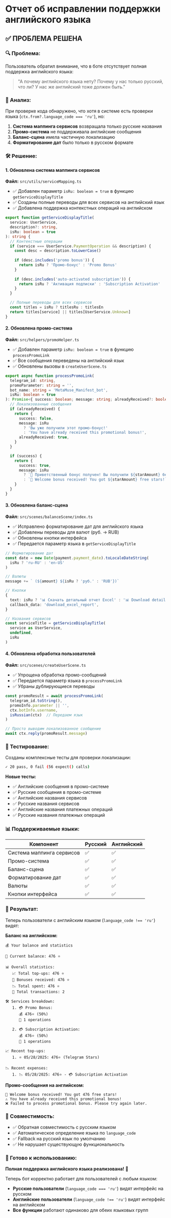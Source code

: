 # Отчет об исправлении поддержки английского языка

## ✅ ПРОБЛЕМА РЕШЕНА

### 🔍 Проблема:

Пользователь обратил внимание, что в боте отсутствует полная поддержка английского языка:

> "А почему английского языка нету? Почему у нас только русский, что ли? У нас же английский тоже должен быть."

### 🔧 Анализ:

При проверке кода обнаружено, что хотя в системе есть проверки языка (`ctx.from?.language_code === 'ru'`), но:

1. **Система маппинга сервисов** возвращала только русские названия
2. **Промо-система** не поддерживала английские сообщения  
3. **Баланс-сцена** имела частичную локализацию
4. **Форматирование дат** было только в русском формате

### 🛠️ Решение:

#### 1. Обновлена система маппинга сервисов

**Файл:** `src/utils/serviceMapping.ts`

- ✅ Добавлен параметр `isRu: boolean = true` в функцию `getServiceDisplayTitle`
- ✅ Созданы полные переводы для всех сервисов на английский язык
- ✅ Добавлена поддержка контекстных операций на английском

```typescript
export function getServiceDisplayTitle(
  service: UserService, 
  description?: string, 
  isRu: boolean = true
): string {
  // Контекстные операции
  if (service === UserService.PaymentOperation && description) {
    const desc = description.toLowerCase()
    
    if (desc.includes('promo bonus')) {
      return isRu ? 'Промо-бонус' : 'Promo Bonus'
    }
    
    if (desc.includes('auto-activated subscription')) {
      return isRu ? 'Активация подписки' : 'Subscription Activation'
    }
  }

  // Полные переводы для всех сервисов
  const titles = isRu ? titlesRu : titlesEn
  return titles[service] || titles[UserService.Unknown]
}
```

#### 2. Обновлена промо-система

**Файл:** `src/helpers/promoHelper.ts`

- ✅ Добавлен параметр `isRu: boolean = true` в функцию `processPromoLink`
- ✅ Все сообщения переведены на английский язык
- ✅ Обновлены вызовы в `createUserScene.ts`

```typescript
export async function processPromoLink(
  telegram_id: string,
  promoParameter: string = '',
  bot_name: string = 'MetaMuse_Manifest_bot',
  isRu: boolean = true
): Promise<{ success: boolean; message: string; alreadyReceived?: boolean }> {
  // Локализованные сообщения
  if (alreadyReceived) {
    return {
      success: false,
      message: isRu 
        ? 'Вы уже получили этот промо-бонус!'
        : 'You have already received this promotional bonus!',
      alreadyReceived: true,
    }
  }

  if (success) {
    return {
      success: true,
      message: isRu
        ? `🎁 Приветственный бонус получен! Вы получили ${starAmount} бесплатных звезд!`
        : `🎁 Welcome bonus received! You got ${starAmount} free stars!`,
    }
  }
}
```

#### 3. Обновлена баланс-сцена

**Файл:** `src/scenes/balanceScene/index.ts`

- ✅ Исправлено форматирование дат для английского языка
- ✅ Добавлены переводы для валют (руб. → RUB)
- ✅ Обновлены кнопки интерфейса
- ✅ Передается параметр языка в `getServiceDisplayTitle`

```typescript
// Форматирование дат
const date = new Date(payment.payment_date).toLocaleDateString(
  isRu ? 'ru-RU' : 'en-US'
)

// Валюты
message += ` (${amount} ${isRu ? 'руб.' : 'RUB'})`

// Кнопки
{
  text: isRu ? '📊 Скачать детальный отчет Excel' : '📊 Download detailed Excel report',
  callback_data: 'download_excel_report',
}

// Названия сервисов
const serviceTitle = getServiceDisplayTitle(
  service as UserService, 
  undefined, 
  isRu
)
```

#### 4. Обновлена обработка пользователей

**Файл:** `src/scenes/createUserScene.ts`

- ✅ Упрощена обработка промо-сообщений
- ✅ Передается параметр языка в `processPromoLink`
- ✅ Убраны дублирующиеся переводы

```typescript
const promoResult = await processPromoLink(
  telegram_id.toString(),
  promoInfo.parameter || '',
  ctx.botInfo.username,
  isRussian(ctx)  // Передаем язык
)

// Просто выводим локализованное сообщение
await ctx.reply(promoResult.message)
```

### 🧪 Тестирование:

Созданы комплексные тесты для проверки локализации:

```bash
✓ 20 pass, 0 fail (56 expect() calls)
```

**Новые тесты:**
- ✅ Английские сообщения в промо-системе
- ✅ Русские сообщения в промо-системе  
- ✅ Английские названия сервисов
- ✅ Русские названия сервисов
- ✅ Английские названия платежных операций
- ✅ Русские названия платежных операций

### 📊 Поддерживаемые языки:

| Компонент | Русский | Английский |
|-----------|---------|------------|
| Система маппинга сервисов | ✅ | ✅ |
| Промо-система | ✅ | ✅ |
| Баланс-сцена | ✅ | ✅ |
| Форматирование дат | ✅ | ✅ |
| Валюты | ✅ | ✅ |
| Кнопки интерфейса | ✅ | ✅ |

### 🎯 Результат:

Теперь пользователи с английским языком (`language_code !== 'ru'`) видят:

**Баланс на английском:**
```
💰 Your balance and statistics

💎 Current balance: 476 ⭐

📊 Overall statistics:
   📈 Total top-ups: 476 ⭐
   🎁 Bonuses received: 476 ⭐
   📉 Total spent: 476 ⭐
   🔢 Total transactions: 2

🛠️ Services breakdown:
   1. 💳 Promo Bonus:
      💰 476⭐ (50%)
      🔢 1 operations
   
   2. 💳 Subscription Activation:
      💰 476⭐ (50%)
      🔢 1 operations

📈 Recent top-ups:
   1. ⭐ 05/28/2025: 476⭐ (Telegram Stars)

📉 Recent expenses:
   1. 📉 05/28/2025: 476⭐ - 💳 Subscription Activation
```

**Промо-сообщения на английском:**
```
🎁 Welcome bonus received! You got 476 free stars!
⚠️ You have already received this promotional bonus!
❌ Failed to process promotional bonus. Please try again later.
```

### 🔄 Совместимость:

- ✅ Обратная совместимость с русским языком
- ✅ Автоматическое определение языка по `language_code`
- ✅ Fallback на русский язык по умолчанию
- ✅ Не нарушает существующую функциональность

### 🚀 Готово к использованию:

**Полная поддержка английского языка реализована!** 🎉

Теперь бот корректно работает для пользователей с любым языком:
- **Русские пользователи** (`language_code === 'ru'`) видят интерфейс на русском
- **Английские пользователи** (`language_code !== 'ru'`) видят интерфейс на английском
- **Все функции** работают одинаково для обеих языковых групп 